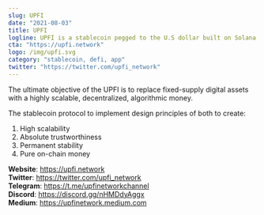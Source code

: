 ```yaml
---
slug: UPFI
date: "2021-08-03"
title: UPFI
logline: UPFI is a stablecoin pegged to the U.S dollar built on Solana.
cta: "https://upfi.network"
logo: /img/upfi.svg
category: "stablecoin, defi, app"
twitter: "https://twitter.com/upfi_network"
---
```


The ultimate objective of the UPFI is to replace fixed-supply digital assets with a highly scalable, decentralized, algorithmic money.

The stablecoin protocol to implement design principles of both to create:

1. High scalability
2. Absolute trustworthiness
3. Permanent stability
4. Pure on-chain money

<b>Website</b>: https://upfi.network </br>
<b>Twitter</b>: https://twitter.com/upfi_network </br>
<b>Telegram</b>: https://t.me/upfinetworkchannel </br>
<b>Discord</b>: https://discord.gg/nHMDdyAggx </br>
<b>Medium</b>: https://upfinetwork.medium.com </br>
